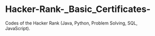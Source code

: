 # Hacker-Rank-_Basic_Certificates-
Codes of the Hacker Rank (Java, Python, Problem Solving, SQL, JavaScript).
